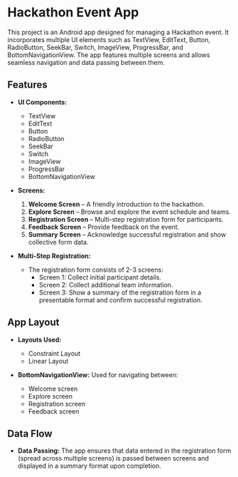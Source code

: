 # Hackathon Event App

This project is an Android app designed for managing a Hackathon event. It incorporates multiple UI elements such as TextView, EditText, Button, RadioButton, SeekBar, Switch, ImageView, ProgressBar, and BottomNavigationView. The app features multiple screens and allows seamless navigation and data passing between them.

## Features

- **UI Components:**
  - TextView
  - EditText
  - Button
  - RadioButton
  - SeekBar
  - Switch
  - ImageView
  - ProgressBar
  - BottomNavigationView

- **Screens:**
  1. **Welcome Screen** – A friendly introduction to the hackathon.
  2. **Explore Screen** – Browse and explore the event schedule and teams.
  3. **Registration Screen** – Multi-step registration form for participants.
  4. **Feedback Screen** – Provide feedback on the event.
  5. **Summary Screen** – Acknowledge successful registration and show collective form data.

- **Multi-Step Registration:**
  - The registration form consists of 2-3 screens:
    - Screen 1: Collect initial participant details.
    - Screen 2: Collect additional team information.
    - Screen 3: Show a summary of the registration form in a presentable format and confirm successful registration.

## App Layout

- **Layouts Used:**
  - Constraint Layout
  - Linear Layout

- **BottomNavigationView:** Used for navigating between:
  - Welcome screen
  - Explore screen
  - Registration screen
  - Feedback screen

## Data Flow

- **Data Passing:** The app ensures that data entered in the registration form (spread across multiple screens) is passed between screens and displayed in a summary format upon completion.
